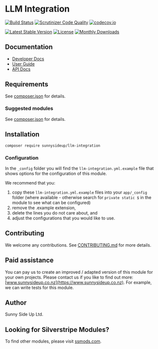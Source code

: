 # LLM Integration

[![Build Status](https://travis-ci.org/sunnysideup/silverstripe-llm-integration.svg?branch=master)](https://travis-ci.org/sunnysideup/silverstripe-llm-integration)
[![Scrutinizer Code Quality](https://scrutinizer-ci.com/g/sunnysideup/silverstripe-llm-integration/badges/quality-score.png?b=master)](https://scrutinizer-ci.com/g/sunnysideup/silverstripe-llm-integration/?branch=master)
[![codecov.io](https://codecov.io/github/sunnysideup/silverstripe-llm-integration/coverage.svg?branch=master)](https://codecov.io/github/sunnysideup/silverstripe-llm-integration?branch=master)

[![Latest Stable Version](https://poser.pugx.org/sunnysideup/llm-integration/version)](https://packagist.org/packages/sunnysideup/llm-integration)
[![License](https://poser.pugx.org/sunnysideup/llm-integration/license)](https://packagist.org/packages/sunnysideup/llm-integration)
[![Monthly Downloads](https://poser.pugx.org/sunnysideup/llm-integration/d/monthly)](https://packagist.org/packages/sunnysideup/llm-integration)

## Documentation

-   [Developer Docs](docs/en/INDEX.md)
-   [User Guide](docs/en/userguide.md)
-   [API Docs](http://docs.ssmods.com/sunnysideup/llm-integration/classes.xhtml)

## Requirements

See [composer.json](composer.json) for details.

### Suggested modules

See [composer.json](composer.json) for details.

## Installation

```shell
composer require sunnysideup/llm-integration
```

### Configuration

In the `_config` folder you will find the `llm-integration.yml.example`
file that shows options for the configuration of this module.

We recommend that you:

1. copy these `llm-integration.yml.example` files into your
   `app/_config` folder (where available - otherwise search for `private static $` in the module to see what can be configured)
2. remove the .example extension,
3. delete the lines you do not care about, and
4. adjust the configurations that you would like to use.

## Contributing

We welcome any contributions.
See [CONTRIBUTING.md](CONTRIBUTING.md) for more details.

## Paid assistance

You can pay us to create an improved / adapted version of this module for your own projects.
Please contact us if you like to find out more: [www.sunnysideup.co.nz](https://www.sunnysideup.co.nz).
For example, we can write tests for this module.

## Author

Sunny Side Up Ltd.

## Looking for Silverstripe Modules?

To find other modules, please visit [ssmods.com](https://ssmods.com/).
